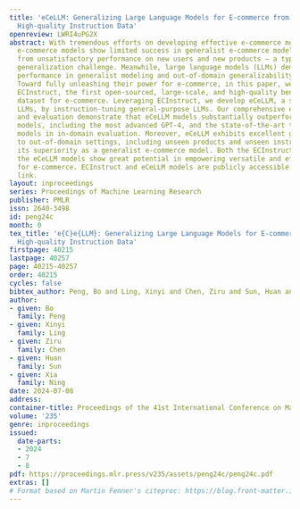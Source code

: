 ```yaml
---
title: 'eCeLLM: Generalizing Large Language Models for E-commerce from Large-scale,
  High-quality Instruction Data'
openreview: LWRI4uPG2X
abstract: With tremendous efforts on developing effective e-commerce models, conventional
  e-commerce models show limited success in generalist e-commerce modeling, and suffer
  from unsatisfactory performance on new users and new products – a typical out-of-domain
  generalization challenge. Meanwhile, large language models (LLMs) demonstrate outstanding
  performance in generalist modeling and out-of-domain generalizability in many fields.
  Toward fully unleashing their power for e-commerce, in this paper, we construct
  ECInstruct, the first open-sourced, large-scale, and high-quality benchmark instruction
  dataset for e-commerce. Leveraging ECInstruct, we develop eCeLLM, a series of e-commerce
  LLMs, by instruction-tuning general-purpose LLMs. Our comprehensive experiments
  and evaluation demonstrate that eCeLLM models substantially outperform baseline
  models, including the most advanced GPT-4, and the state-of-the-art task-specific
  models in in-domain evaluation. Moreover, eCeLLM exhibits excellent generalizability
  to out-of-domain settings, including unseen products and unseen instructions, highlighting
  its superiority as a generalist e-commerce model. Both the ECInstruct dataset and
  the eCeLLM models show great potential in empowering versatile and effective LLMs
  for e-commerce. ECInstruct and eCeLLM models are publicly accessible through this
  link.
layout: inproceedings
series: Proceedings of Machine Learning Research
publisher: PMLR
issn: 2640-3498
id: peng24c
month: 0
tex_title: 'e{C}e{LLM}: Generalizing Large Language Models for E-commerce from Large-scale,
  High-quality Instruction Data'
firstpage: 40215
lastpage: 40257
page: 40215-40257
order: 40215
cycles: false
bibtex_author: Peng, Bo and Ling, Xinyi and Chen, Ziru and Sun, Huan and Ning, Xia
author:
- given: Bo
  family: Peng
- given: Xinyi
  family: Ling
- given: Ziru
  family: Chen
- given: Huan
  family: Sun
- given: Xia
  family: Ning
date: 2024-07-08
address:
container-title: Proceedings of the 41st International Conference on Machine Learning
volume: '235'
genre: inproceedings
issued:
  date-parts:
  - 2024
  - 7
  - 8
pdf: https://proceedings.mlr.press/v235/assets/peng24c/peng24c.pdf
extras: []
# Format based on Martin Fenner's citeproc: https://blog.front-matter.io/posts/citeproc-yaml-for-bibliographies/
---
```

